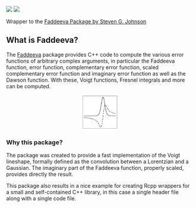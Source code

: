 [![](http://www.r-pkg.org/badges/version/RcppFaddeeva)](https://CRAN.R-project.org/package=RcppFaddeeva)
[![](http://cranlogs.r-pkg.org/badges/grand-total/RcppFaddeeva)](https://CRAN.R-project.org/package=RcppFaddeeva)

Wrapper to the [Faddeeva Package by Steven G.
Johnson](http://ab-initio.mit.edu/wiki/index.php/Faddeeva_Package)

What is Faddeeva?
-----------------

The [Faddeeva](http://ab-initio.mit.edu/wiki/index.php/Faddeeva_Package)
package provides C++ code to compute the various error functions of
arbitrary complex arguments, in particular the Faddeeva function, error
function, complementary error function, scaled complementary error
function and imaginary error function as well as the Dawson function.
With these, Voigt functions, Fresnel integrals and more can be computed.

<img src="man/figures/overview.png" width="100" style="display: block; margin: auto;" />

### Why this package?

The package was created to provide a fast implementation of the Voigt
lineshape, formally defined as the convolution between a Lorentzian and
a Gaussian. The imaginary part of the Faddeeva function, properly
scaled, provides directly the result.

This package also results in a nice example for creating Rcpp wrappers
for a small and self-contained C++ library, in this case a single header
file along with a single code file.
